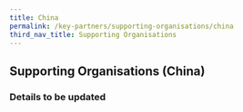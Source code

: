 ```yaml
---
title: China
permalink: /key-partners/supporting-organisations/china
third_nav_title: Supporting Organisations
---
```


## Supporting Organisations (China)
### Details to be updated
